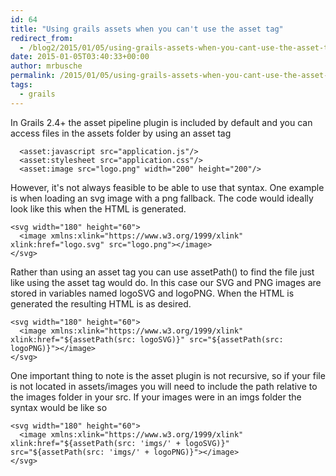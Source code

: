 ```yaml
---
id: 64
title: "Using grails assets when you can't use the asset tag"
redirect_from:
  - /blog2/2015/01/05/using-grails-assets-when-you-cant-use-the-asset-tag/
date: 2015-01-05T03:40:33+00:00
author: mrbusche
permalink: /2015/01/05/using-grails-assets-when-you-cant-use-the-asset-tag/
tags:
  - grails
---
```


In Grails 2.4+ the asset pipeline plugin is included by default and you can access files in the assets folder by using an asset tag

      <asset:javascript src="application.js"/>
      <asset:stylesheet src="application.css"/>
      <asset:image src="logo.png" width="200" height="200"/>

However, it's not always feasible to be able to use that syntax. One example is when loading an svg image with a png fallback. The code would ideally look like this when the HTML is generated.

    <svg width="180" height="60">
      <image xmlns:xlink="https://www.w3.org/1999/xlink" xlink:href="logo.svg" src="logo.png"></image>
    </svg>

Rather than using an asset tag you can use assetPath() to find the file just like using the asset tag would do. In this case our SVG and PNG images are stored in variables named logoSVG and logoPNG. When the HTML is generated the resulting HTML is as desired.

    <svg width="180" height="60">
      <image xmlns:xlink="https://www.w3.org/1999/xlink" xlink:href="${assetPath(src: logoSVG)}" src="${assetPath(src: logoPNG)}"></image>
    </svg>

One important thing to note is the asset plugin is not recursive, so if your file is not located in assets/images you will need to include the path relative to the images folder in your src. If your images were in an imgs folder the syntax would be like so

    <svg width="180" height="60">
      <image xmlns:xlink="https://www.w3.org/1999/xlink" xlink:href="${assetPath(src: 'imgs/' + logoSVG)}" src="${assetPath(src: 'imgs/' + logoPNG)}"></image>
    </svg>

